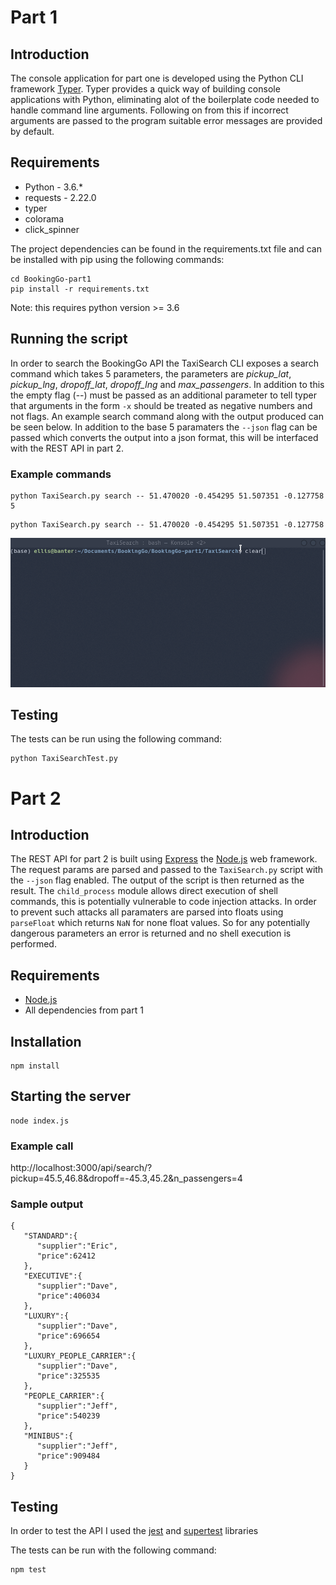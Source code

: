 # Part 1

## Introduction
The console application for part one is developed using the Python CLI framework [Typer](https://typer.tiangolo.com/). Typer provides a quick way of building console applications with Python, eliminating alot of the boilerplate code needed to handle command line arguments. Following on from this if incorrect arguments are passed to the program suitable error messages are provided by default.

## Requirements

- Python - 3.6.*
- requests - 2.22.0 
- typer
- colorama
- click_spinner

The project dependencies can be found in the requirements.txt file and can be installed with pip using the following commands:

```
cd BookingGo-part1
pip install -r requirements.txt
```

Note: this requires python version >= 3.6

## Running the script
In order to search the BookingGo API the TaxiSearch CLI exposes a search command which takes 5 parameters, the parameters are *pickup_lat*, *pickup_lng*, *dropoff_lat*, *dropoff_lng* and *max_passengers*. In addition to this the empty flag (--) must be passed as an additional parameter to tell typer that arguments in the form `-x` should be treated as negative numbers and not flags. An example search command along with the output produced can be seen below. In addition to the base 5 paramaters the `--json` flag can be passed which converts the output into a json format, this will be interfaced with the REST API in part 2.

### Example commands
```
python TaxiSearch.py search -- 51.470020 -0.454295 51.507351 -0.127758 5
```
```
python TaxiSearch.py search -- 51.470020 -0.454295 51.507351 -0.127758
```

![Example output](res/p1-output.gif)

## Testing
The tests can be run using the following command:

```
python TaxiSearchTest.py
```

# Part 2

## Introduction

The REST API for part 2 is built using [Express](https://expressjs.com/) the [Node.js](https://nodejs.org/en/) web framework. The request params are parsed and passed to the `TaxiSearch.py` script with the `--json` flag enabled. The output of the script is then returned as the result. The `child_process` module allows direct execution of shell commands, this is potentially vulnerable to code injection attacks. In order to prevent such attacks all paramaters are parsed into floats using `parseFloat` which returns `NaN` for none float values. So for any potentially dangerous parameters an error is returned and no shell execution is performed.

## Requirements

- [Node.js](https://nodejs.org/en/)
- All dependencies from part 1

## Installation

```
npm install
```

## Starting the server
```
node index.js
```

### Example call

http://localhost:3000/api/search/?pickup=45.5,46.8&dropoff=-45.3,45.2&n_passengers=4

### Sample output

```
{
   "STANDARD":{
      "supplier":"Eric",
      "price":62412
   },
   "EXECUTIVE":{
      "supplier":"Dave",
      "price":406034
   },
   "LUXURY":{
      "supplier":"Dave",
      "price":696654
   },
   "LUXURY_PEOPLE_CARRIER":{
      "supplier":"Dave",
      "price":325535
   },
   "PEOPLE_CARRIER":{
      "supplier":"Jeff",
      "price":540239
   },
   "MINIBUS":{
      "supplier":"Jeff",
      "price":909484
   }
}
```


## Testing

In order to test the API I used the [jest](https://jestjs.io/) and [supertest](https://github.com/visionmedia/supertest) libraries

The tests can be run with the following command:

```
npm test
```